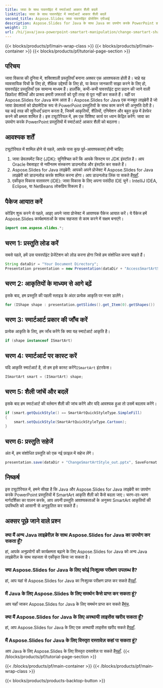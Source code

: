 ```yaml
---
title: जावा के साथ पावरपॉइंट में स्मार्टआर्ट आकार शैली बदलें
linktitle: जावा के साथ पावरपॉइंट में स्मार्टआर्ट आकार शैली बदलें
second_title: Aspose.Slides जावा पावरपॉइंट प्रोसेसिंग एपीआई
description: Aspose.Slides for Java के साथ Java का उपयोग करके PowerPoint प्रस्तुतियों में SmartArt शैलियों को बदलने का तरीका जानें। अपनी प्रस्तुतियों को बेहतर बनाएँ।
weight: 23
url: /hi/java/java-powerpoint-smartart-manipulation/change-smartart-shape-style-powerpoint-java/
---
```


{{< blocks/products/pf/main-wrap-class >}}
{{< blocks/products/pf/main-container >}}
{{< blocks/products/pf/tutorial-page-section >}}

## परिचय
जावा विकास की दुनिया में, शक्तिशाली प्रस्तुतियाँ बनाना अक्सर एक आवश्यकता होती है। चाहे वह व्यावसायिक पिचों के लिए हो, शैक्षिक उद्देश्यों के लिए हो, या केवल जानकारी साझा करने के लिए हो, पावरपॉइंट प्रस्तुतियाँ एक सामान्य माध्यम हैं। हालाँकि, कभी-कभी पावरपॉइंट द्वारा प्रदान की जाने वाली डिफ़ॉल्ट शैलियाँ और प्रारूप हमारी ज़रूरतों को पूरी तरह से पूरा नहीं कर सकते हैं। यहीं पर Aspose.Slides for Java काम आता है।
Aspose.Slides for Java एक मजबूत लाइब्रेरी है जो जावा डेवलपर्स को प्रोग्रामेटिक रूप से PowerPoint प्रस्तुतियों के साथ काम करने की अनुमति देती है। यह कई तरह की सुविधाएँ प्रदान करता है, जिसमें आकृतियों, शैलियों, एनिमेशन और बहुत कुछ में हेरफेर करने की क्षमता शामिल है। इस ट्यूटोरियल में, हम एक विशिष्ट कार्य पर ध्यान केंद्रित करेंगे: जावा का उपयोग करके PowerPoint प्रस्तुतियों में स्मार्टआर्ट आकार शैली को बदलना।
## आवश्यक शर्तें
ट्यूटोरियल में शामिल होने से पहले, आपके पास कुछ पूर्व-आवश्यकताएं होनी चाहिए:
1. जावा डेवलपमेंट किट (JDK): सुनिश्चित करें कि आपके सिस्टम पर JDK इंस्टॉल है। आप Oracle वेबसाइट से नवीनतम संस्करण डाउनलोड और इंस्टॉल कर सकते हैं।
2. Aspose.Slides for Java लाइब्रेरी: आपको अपने प्रोजेक्ट में Aspose.Slides for Java लाइब्रेरी को डाउनलोड करके शामिल करना होगा। आप डाउनलोड लिंक पा सकते हैं[यहाँ](https://releases.aspose.com/slides/java/).
3. एकीकृत विकास वातावरण (IDE): जावा विकास के लिए अपना पसंदीदा IDE चुनें। IntelliJ IDEA, Eclipse, या NetBeans लोकप्रिय विकल्प हैं।

## पैकेज आयात करें
कोडिंग शुरू करने से पहले, आइए अपने जावा प्रोजेक्ट में आवश्यक पैकेज आयात करें। ये पैकेज हमें Aspose.Slides कार्यक्षमताओं के साथ सहजता से काम करने में सक्षम बनाएंगे।
```java
import com.aspose.slides.*;
```
## चरण 1: प्रस्तुति लोड करें
सबसे पहले, हमें उस पावरपॉइंट प्रेजेंटेशन को लोड करना होगा जिसे हम संशोधित करना चाहते हैं।
```java
String dataDir = "Your Document Directory";
Presentation presentation = new Presentation(dataDir + "AccessSmartArtShape.pptx");
```
## चरण 2: आकृतियों के माध्यम से आगे बढ़ें
इसके बाद, हम प्रस्तुति की पहली स्लाइड के अंदर प्रत्येक आकृति पर नजर डालेंगे।
```java
for (IShape shape : presentation.getSlides().get_Item(0).getShapes())
```
## चरण 3: स्मार्टआर्ट प्रकार की जाँच करें
प्रत्येक आकृति के लिए, हम जाँच करेंगे कि क्या यह स्मार्टआर्ट आकृति है।
```java
if (shape instanceof ISmartArt)
```
## चरण 4: स्मार्टआर्ट पर कास्ट करें
 यदि आकृति स्मार्टआर्ट है, तो हम इसे कास्ट करेंगे`ISmartArt` इंटरफेस।
```java
ISmartArt smart = (ISmartArt) shape;
```
## चरण 5: शैली जांचें और बदलें
इसके बाद हम स्मार्टआर्ट की वर्तमान शैली की जांच करेंगे और यदि आवश्यक हुआ तो उसमें बदलाव करेंगे।
```java
if (smart.getQuickStyle() == SmartArtQuickStyleType.SimpleFill)
{
    smart.setQuickStyle(SmartArtQuickStyleType.Cartoon);
}
```
## चरण 6: प्रस्तुति सहेजें
अंत में, हम संशोधित प्रस्तुति को एक नई फ़ाइल में सहेज लेंगे।
```java
presentation.save(dataDir + "ChangeSmartArtStyle_out.pptx", SaveFormat.Pptx);
```

## निष्कर्ष
इस ट्यूटोरियल में, हमने सीखा है कि Java और Aspose.Slides for Java लाइब्रेरी का उपयोग करके PowerPoint प्रस्तुतियों में SmartArt आकृति शैली को कैसे बदला जाए। चरण-दर-चरण मार्गदर्शिका का पालन करके, आप अपनी प्रस्तुति आवश्यकताओं के अनुरूप SmartArt आकृतियों की उपस्थिति को आसानी से अनुकूलित कर सकते हैं।
## अक्सर पूछे जाने वाले प्रश्न
### क्या मैं अन्य Java लाइब्रेरीज़ के साथ Aspose.Slides for Java का उपयोग कर सकता हूँ?
हां, आपके अनुप्रयोगों की कार्यक्षमता बढ़ाने के लिए Aspose.Slides for Java को अन्य Java लाइब्रेरीज़ के साथ सहजता से एकीकृत किया जा सकता है।
### क्या Aspose.Slides for Java के लिए कोई निःशुल्क परीक्षण उपलब्ध है?
 हां, आप यहां से Aspose.Slides for Java का निःशुल्क परीक्षण प्राप्त कर सकते हैं[यहाँ](https://releases.aspose.com/).
### मैं Java के लिए Aspose.Slides के लिए समर्थन कैसे प्राप्त कर सकता हूं?
 आप यहाँ जाकर Aspose.Slides for Java के लिए समर्थन प्राप्त कर सकते हैं[मंच](https://forum.aspose.com/c/slides/11).
### क्या मैं Aspose.Slides for Java के लिए अस्थायी लाइसेंस खरीद सकता हूँ?
 हां, आप Aspose.Slides for Java के लिए एक अस्थायी लाइसेंस खरीद सकते हैं[यहाँ](https://purchase.aspose.com/temporary-license/).
### मैं Aspose.Slides for Java के लिए विस्तृत दस्तावेज़ कहां पा सकता हूं?
 आप Java के लिए Aspose.Slides के लिए विस्तृत दस्तावेज़ पा सकते हैं[यहाँ](https://reference.aspose.com/slides/java/).
{{< /blocks/products/pf/tutorial-page-section >}}

{{< /blocks/products/pf/main-container >}}
{{< /blocks/products/pf/main-wrap-class >}}

{{< blocks/products/products-backtop-button >}}
